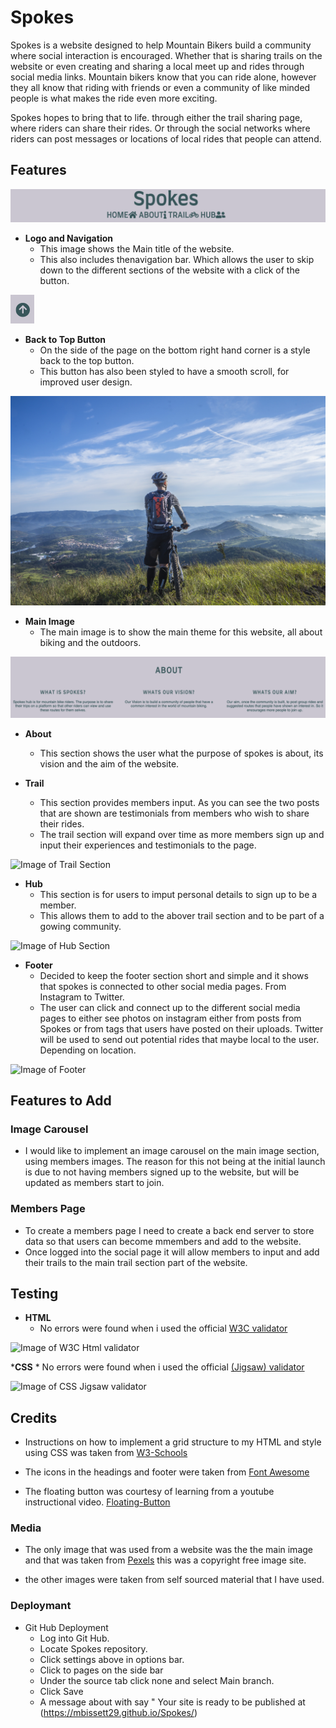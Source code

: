 # Spokes

Spokes is a website designed to help Mountain Bikers build a community where social interaction is encouraged. Whether that is sharing trails on the website or even creating and sharing a local meet up and rides through social media links. Mountain bikers know that you can ride alone, however they all know that riding with friends or even a community of like minded people is what makes the ride even more exciting. 

Spokes hopes to bring that to life. through either the trail sharing page, where riders can share their rides. Or through the social networks where riders can post messages or locations of local rides that people can attend.

## Features


![Title and Nav Bar](/assets/images/title-nav.png)

* __Logo and Navigation__
    * This image shows the Main title of the website.
    * This also includes thenavigation bar. Which allows the user to skip down to the different sections of the website with a click of the button.


 ![Back to Top Button](assets/images/fltng-btn.png)

* __Back to Top Button__
    * On the side of the page on the bottom right hand corner is a style back to the top button.
    * This button has also been styled to have a smooth scroll, for improved user design.


![Image of Mountain Biker](assets/images/pexels-pixabay-161172.jpeg)

* __Main Image__
    * The main image is to show the main theme for this website, all about biking and the outdoors.


![Image of About Section](assets/images/about-section.png)
* __About__
    * This section shows the user what the purpose of spokes is about, its vision and the aim of the website.




* __Trail__
    * This section provides members input. As you can see the two posts that are shown are testimonials from members who wish to share their rides.
    * The trail section will expand over time as more members sign up and input their experiences and testimonials to the page.

![Image of Trail Section](https://github.com/MBissett29/Spokes/blob/main/assets/images/trail-section.png)


* __Hub__
    * This section is for users to imput personal details to sign up to be a member.
    * This allows them to add to the abover trail section and to be part of a gowing community.

![Image of Hub Section](https://github.com/MBissett29/Spokes/blob/main/assets/images/hub-section.png)

* __Footer__
    * Decided to keep the footer section short and simple and it shows that spokes is connected to other social media pages. From Instagram to Twitter.
    * The user can click and connect up to the different social media pages to either see photos on instagram either from posts from Spokes or from tags that users have posted on their uploads. Twitter will be used to send out potential rides that maybe local to the user. Depending on location.

![Image of Footer](https://github.com/MBissett29/Spokes/blob/main/assets/images/footer.png)

## Features to Add

### Image Carousel

* I would like to implement an image carousel on the main image section, using members images. The reason for this not being at the initial launch is due to not having members signed up to the website, but will be updated as members start to join.

### Members Page

* To create a members page I need to create a back end server to store data so that users can become mmembers and add to the website.
* Once logged into the social page it will allow members to input and add their trails to the main trail section part of the website.


## Testing

* __HTML__
    * No errors were found when i used the official [W3C validator](https://validator.w3.org/nu/?showsource=yes&doc=https%3A%2F%2Fmbissett29.github.io%2FSpokes%2F)

![Image of W3C Html validator](https://github.com/MBissett29/Spokes/blob/main/assets/images/html-valid.png)

*__CSS__
    * No errors were found when i used the official [(Jigsaw) validator](https://jigsaw.w3.org/css-validator/validator?uri=https%3A%2F%2Fvalidator.w3.org%2Fnu%2F%3Fshowsource%3Dyes%26doc%3Dhttps%253A%252F%252Fmbissett29.github.io%252FSpokes%252F&profile=css3svg&usermedium=all&warning=1&vextwarning=&lang=en)

![Image of CSS Jigsaw validator](https://github.com/MBissett29/Spokes/blob/main/assets/images/css-valid.png)

## Credits

* Instructions on how to implement a grid structure to my HTML and style using CSS was taken from [W3-Schools](https://www.w3schools.com/css/css_grid.asp)

* The icons in the headings and footer were taken from [Font Awesome](https://fontawesome.com/)

* The floating button was courtesy of learning from a youtube instructional video. [Floating-Button](https://www.youtube.com/watch?v=u5hx_YtqylA)

### Media 

* The only image that was used from a website was the the main image and that was taken from [Pexels](https://www.pexels.com/photo/biker-holding-mountain-bike-on-top-of-mountain-with-green-grass-161172/) this was a copyright free image site.

* the other images were taken from self sourced material that I have used.

### Deploymant

* Git Hub Deployment
    * Log into Git Hub.
    * Locate Spokes repository.
    * Click settings above in options bar.
    * Click to pages on the side bar
    * Under the source tab click none and select Main branch.
    * Click Save
    * A message about with say " Your site is ready to be published at (https://mbissett29.github.io/Spokes/) 
